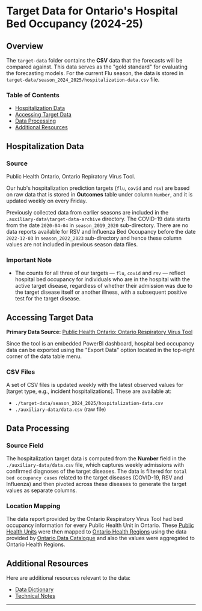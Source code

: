 # Target Data for Ontario's Hospital Bed Occupancy (2024-25)

## Overview

The `target-data` folder contains the **CSV** data that the forecasts will be compared against. This data serves as the "gold standard" for evaluating the forecasting models. For the current Flu season, the data is stored in `target-data/season_2024_2025/hospitalization-data.csv` file.

### Table of Contents
- [Hospitalization Data](#hospitalization-data)
- [Accessing Target Data](#accessing-target-data)
- [Data Processing](#data-processing)
- [Additional Resources](#additional-resources)

## Hospitalization Data

### Source
Public Health Ontario, Ontario Repiratory Virus Tool.

Our hub's hospitalization prediction targets (`flu`, `covid` and `rsv`) are based on raw data that is stored in **Outcomes** table under column `Number`, and it is updated weekly on every Friday.

Previously collected data from earlier seasons are included in the `.auxiliary-data\target-data-archive` directory. The COVID-19 data starts from the date `2020-04-04` in `season_2019_2020` sub-directory. There are no data reports available for RSV and Influenza Bed Occupancy before the date `2022-12-03` in `season_2022_2023` sub-directory and hence these column values are not included in previous season data files. 

### Important Note
- The counts for all three of our targets — `flu`, `covid` and `rsv` — reflect hospital bed occupancy for individuals who are in the hospital with the active target disease, regardless of whether their admission was due to the target disease itself or another illness, with a subsequent positive test for the target disease.


## Accessing Target Data

**Primary Data Source:** [Public Health Ontario: Ontario Respiratory Virus Tool](https://www.publichealthontario.ca/en/Data-and-Analysis/Infectious-Disease/Respiratory-Virus-Tool)

Since the tool is an embedded PowerBI dashboard, hospital bed occupancy data can be exported using the "Export Data" option located in the top-right corner of the data table menu.

### CSV Files
A set of CSV files is updated weekly with the latest observed values for [target type, e.g., incident hospitalizations]. These are available at:
- `./target-data/season_2024_2025/hospitalization-data.csv`
- `./auxiliary-data/data.csv` (raw file)

## Data Processing

### Source Field
The hospitalization target data is computed from the **Number** field in the `./auxiliary-data/data.csv` file, which captures weekly admissions with confirmed diagnoses of the target diseases. The data is filtered for `total bed occupancy cases` related to the target diseases (COVID-19, RSV and Influenza) and then pivoted across these diseases to generate the target values as separate columns.

### Location Mapping
The data report provided by the Ontario Respiratory Virus Tool had bed occupancy information for every Public Health Unit in Ontario. These [Public Health Units](https://data.ontario.ca/dataset/public-health-unit-boundaries) were then mapped to [Ontario Health Regions](https://data.ontario.ca/dataset/ontario-s-health-region-geographic-data/resource/fbf0b8f8-a77f-4532-aa20-1b285ab0587d) using the data provided by [Ontario Data Catalogue](https://data.ontario.ca/) and also the values were aggregated to Ontario Health Regions. 


## Additional Resources

Here are additional resources relevant to the data:

- [Data Dictionary](https://www.publichealthontario.ca/-/media/Documents/R/2023/respiratory-virus-tool-user-guide.pdf?sc_lang=en&rev=44a28312271e4f0f91556c5023bb78c3&hash=26AD3D217EAB4F480C5C28714E4B0CAA)
- [Technical Notes](https://www.publichealthontario.ca/-/media/Data-Files/respiratory-virus-tool-technical-notes.pdf?sc_lang=en&rev=b00f64cd5e5c48afb2155bc89899d338&hash=5ACF5F23C24434CDD512E2BCB3DDAA8E)

---
